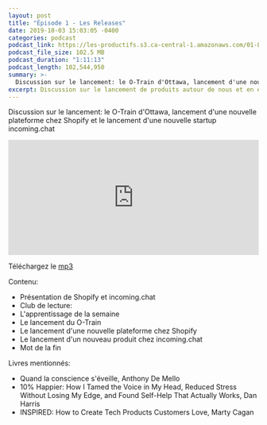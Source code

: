 ```yaml
---
layout: post
title: "Épisode 1 - Les Releases"
date: 2019-10-03 15:03:05 -0400
categories: podcast
podcast_link: https://les-productifs.s3.ca-central-1.amazonaws.com/01-Les-Releases.mp3
podcast_file_size: 102.5 MB
podcast_duration: "1:11:13"
podcast_length: 102,544,950
summary: >-
  Discussion sur le lancement: le O-Train d'Ottawa, lancement d'une nouvelle plateforme chez Shopify et le lancement d'une nouvelle startup incoming.chat
excerpt: Discussion sur le lancement de produits autour de nous et en entreprise
---
```


Discussion sur le lancement: le O-Train d'Ottawa, lancement d'une nouvelle plateforme chez Shopify et le lancement d'une nouvelle startup incoming.chat

<iframe src="https://open.spotify.com/embed-podcast/episode/4UR4KER1MREXWPQ5bMJjqV" width="100%" height="232" frameborder="0" allowtransparency="true" allow="encrypted-media"></iframe>

Téléchargez le [mp3](https://les-productifs.s3.ca-central-1.amazonaws.com/01-Les-Releases.mp3)

Contenu:

- Présentation de Shopify et incoming.chat
- Club de lecture:
- L'apprentissage de la semaine
- Le lancement du O-Train
- Le lancement d'une nouvelle plateforme chez Shopify
- Le lancement d'un nouveau produit chez incoming.chat
- Mot de la fin

Livres mentionnés:

- Quand la conscience s'éveille, Anthony De Mello
- 10% Happier: How I Tamed the Voice in My Head, Reduced Stress Without Losing My Edge, and Found Self-Help That Actually Works, Dan Harris
- INSPIRED: How to Create Tech Products Customers Love, Marty Cagan

